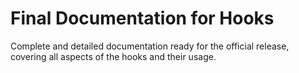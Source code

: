 # Final Documentation for Hooks

Complete and detailed documentation ready for the official release, covering all aspects of the hooks and their usage.